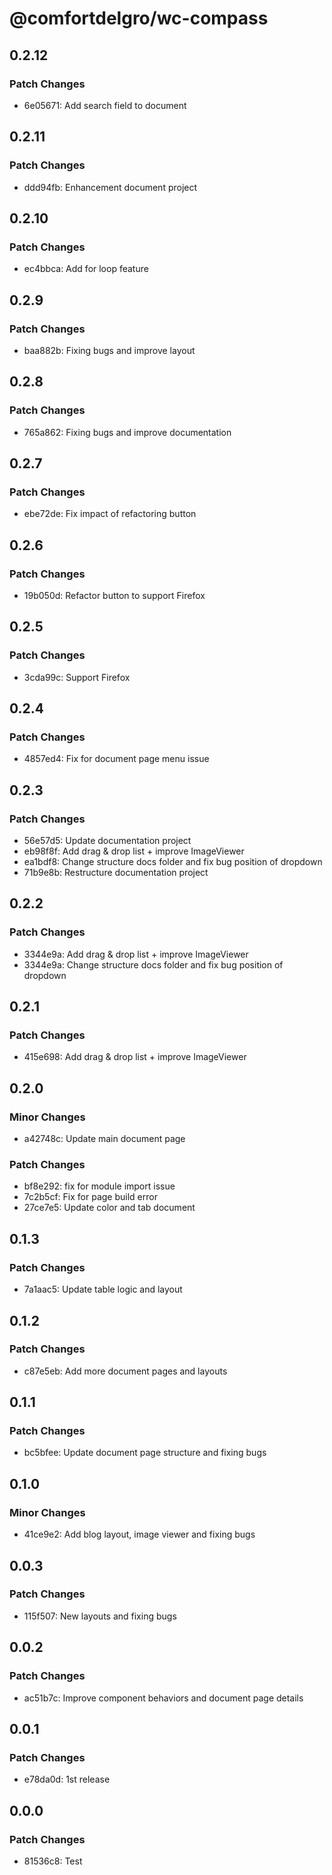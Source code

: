 # @comfortdelgro/wc-compass

## 0.2.12

### Patch Changes

- 6e05671: Add search field to document

## 0.2.11

### Patch Changes

- ddd94fb: Enhancement document project

## 0.2.10

### Patch Changes

- ec4bbca: Add for loop feature

## 0.2.9

### Patch Changes

- baa882b: Fixing bugs and improve layout

## 0.2.8

### Patch Changes

- 765a862: Fixing bugs and improve documentation

## 0.2.7

### Patch Changes

- ebe72de: Fix impact of refactoring button

## 0.2.6

### Patch Changes

- 19b050d: Refactor button to support Firefox

## 0.2.5

### Patch Changes

- 3cda99c: Support Firefox

## 0.2.4

### Patch Changes

- 4857ed4: Fix for document page menu issue

## 0.2.3

### Patch Changes

- 56e57d5: Update documentation project
- eb98f8f: Add drag & drop list + improve ImageViewer
- ea1bdf8: Change structure docs folder and fix bug position of dropdown
- 71b9e8b: Restructure documentation project

## 0.2.2

### Patch Changes

- 3344e9a: Add drag & drop list + improve ImageViewer
- 3344e9a: Change structure docs folder and fix bug position of dropdown

## 0.2.1

### Patch Changes

- 415e698: Add drag & drop list + improve ImageViewer

## 0.2.0

### Minor Changes

- a42748c: Update main document page

### Patch Changes

- bf8e292: fix for module import issue
- 7c2b5cf: Fix for page build error
- 27ce7e5: Update color and tab document

## 0.1.3

### Patch Changes

- 7a1aac5: Update table logic and layout

## 0.1.2

### Patch Changes

- c87e5eb: Add more document pages and layouts

## 0.1.1

### Patch Changes

- bc5bfee: Update document page structure and fixing bugs

## 0.1.0

### Minor Changes

- 41ce9e2: Add blog layout, image viewer and fixing bugs

## 0.0.3

### Patch Changes

- 115f507: New layouts and fixing bugs

## 0.0.2

### Patch Changes

- ac51b7c: Improve component behaviors and document page details

## 0.0.1

### Patch Changes

- e78da0d: 1st release

## 0.0.0

### Patch Changes

- 81536c8: Test
